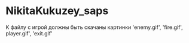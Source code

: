 # NikitaKukuzey_saps
К файлу с игрой должны быть скачаны картинки 'enemy.gif', 'fire.gif', player.gif', 'exit.gif'
